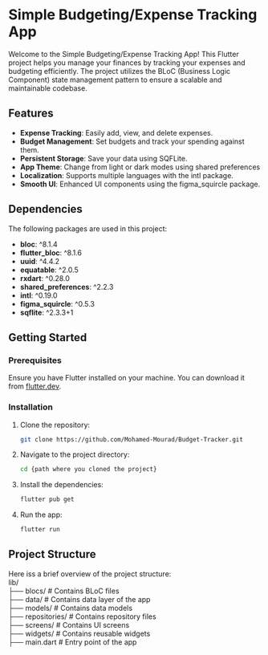 # Simple Budgeting/Expense Tracking App

Welcome to the Simple Budgeting/Expense Tracking App! This Flutter project helps you manage your finances by tracking your expenses and budgeting efficiently. The project utilizes the BLoC (Business Logic Component) state management pattern to ensure a scalable and maintainable codebase.

## Features

- **Expense Tracking**: Easily add, view, and delete expenses.
- **Budget Management**: Set budgets and track your spending against them.
- **Persistent Storage**: Save your data using SQFLite.
- **App Theme**: Change from light or dark modes using shared preferences
- **Localization**: Supports multiple languages with the intl package.
- **Smooth UI**: Enhanced UI components using the figma_squircle package.

## Dependencies

The following packages are used in this project:

- **bloc**: ^8.1.4
- **flutter_bloc**: ^8.1.6
- **uuid**: ^4.4.2
- **equatable**: ^2.0.5
- **rxdart**: ^0.28.0
- **shared_preferences**: ^2.2.3
- **intl**: ^0.19.0
- **figma_squircle**: ^0.5.3
- **sqflite**: ^2.3.3+1

## Getting Started

### Prerequisites

Ensure you have Flutter installed on your machine. You can download it from [flutter.dev](https://flutter.dev/).

### Installation

1. Clone the repository:
   ```sh
   git clone https://github.com/Mohamed-Mourad/Budget-Tracker.git

2. Navigate to the project directory:
   ```sh
   cd {path where you cloned the project}
3. Install the dependencies:
   ```sh
   flutter pub get

4. Run the app:
   ```sh
   flutter run

## Project Structure

Here iss a brief overview of the project structure:  
lib/  
├── blocs/               # Contains BLoC files  
├── data/                # Contains data layer of the app  
├── models/              # Contains data models  
├── repositories/        # Contains repository files  
├── screens/             # Contains UI screens  
├── widgets/             # Contains reusable widgets  
├── main.dart            # Entry point of the app